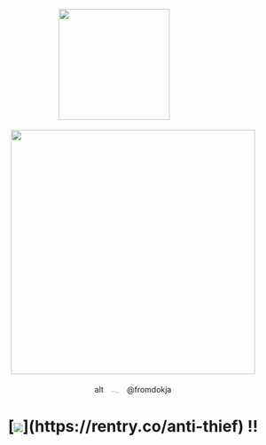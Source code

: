 <p align="center"><img src="https://i.imgur.com/0lzl9BO.png&=75" width="200">
ㅤ
ㅤ
    ㅤ
    ㅤ
<p align="center"><img src="https://i.imgur.com/BhJAowO.png&=80" width="440">
<p align="center"> altㅤ𓂃ㅤ@fromdokja

    
<h1 align="center"></[retros](https://retrospring.net/@goroplushie)>
  
[![](https://i.imgur.com/n8hmPmK.png&=75"width="80")](https://rentry.co/anti-thief) !!


ㅤ

